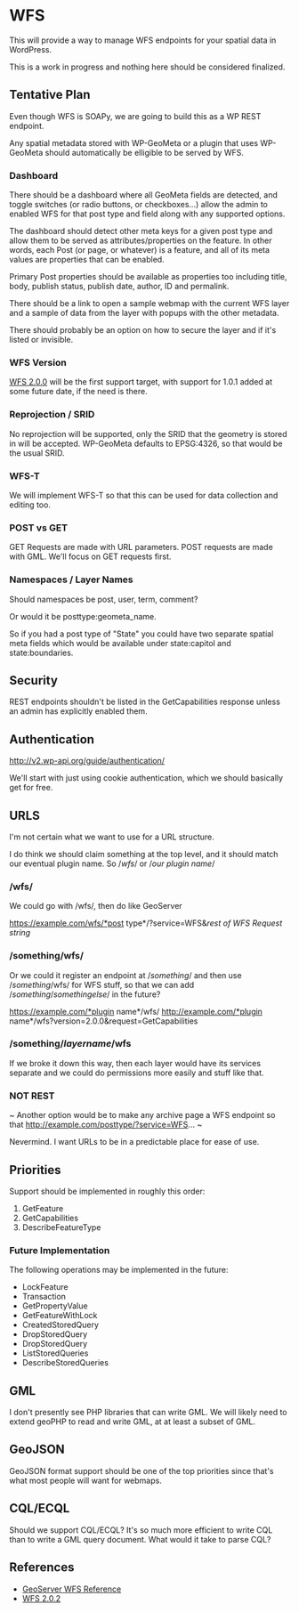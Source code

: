 WFS
===

This will provide a way to manage WFS endpoints for your spatial data in WordPress.

This is a work in progress and nothing here should be considered finalized. 


Tentative Plan
--------------

Even though WFS is SOAPy, we are going to build this as a WP REST endpoint. 

Any spatial metadata stored with WP-GeoMeta or a plugin that uses WP-GeoMeta should automatically be elligible to be served by WFS.

### Dashboard

There should be a dashboard where all GeoMeta fields are detected, and toggle switches (or radio buttons, or checkboxes...) allow the admin to enabled WFS for that post type and field along with any supported options.

The dashboard should detect other meta keys for a given post type and allow them to be served as attributes/properties on the feature. In other words, each Post (or page, or whatever) is a feature, and all of its meta values are properties that can be enabled.

Primary Post properties should be available as properties too including title, body, publish status, publish date, author, ID and permalink.

There should be a link to open a sample webmap with the current WFS layer and a sample of data from the layer with popups with the other metadata.

There should probably be an option on how to secure the layer and if it's listed or invisible.

### WFS Version

[WFS 2.0.0](http://docs.opengeospatial.org/is/09-025r2/09-025r2.html#125) will be the first support target, with support for 1.0.1 added at some future date, if the need is there.

### Reprojection / SRID
No reprojection will be supported, only the SRID that the geometry is stored in will be accepted. WP-GeoMeta defaults to EPSG:4326, so that would be the usual SRID.

### WFS-T
We will implement WFS-T so that this can be used for data collection and editing too.

### POST vs GET

GET Requests are made with URL parameters. POST requests are made with GML. We'll focus on GET requests first.

### Namespaces / Layer Names

Should namespaces be post, user, term, comment?

Or would it be posttype:geometa_name.

So if you had a post type of "State" you could have two separate spatial meta fields which would be available under state:capitol and state:boundaries.

Security
--------

REST endpoints shouldn't be listed in the GetCapabilities response unless an admin has explicitly enabled them.


Authentication
--------------

http://v2.wp-api.org/guide/authentication/

We'll start with just using cookie authentication, which we should basically get for free.


URLS
----

I'm not certain what we want to use for a URL structure. 

I do think we should claim something at the top level, and it should match our eventual plugin name. So /*wfs*/ or /*our plugin name*/

### /wfs/

We could go with /wfs/, then do like GeoServer

https://example.com/wfs/*post type*/?service=WFS&*rest of WFS Request string*


### /something/wfs/

Or we could it register an endpoint at /*something*/ and then use /*something*/wfs/ for WFS stuff, so that we can add /*something*/*somethingelse*/ in the future? 

https://example.com/*plugin name*/wfs/
http://example.com/*plugin name*/wfs?version=2.0.0&request=GetCapabilities

### /something/*layername*/wfs

If we broke it down this way, then each layer would have its services separate and we could do permissions more easily and stuff like that. 


### NOT REST

~ Another option would be to make any archive page a WFS endpoint so that http://example.com/posttype/?service=WFS... ~

Nevermind. I want URLs to be in a predictable place for ease of use.  


Priorities
----------

Support should be implemented in roughly this order:

1. GetFeature
2. GetCapabilities
3. DescribeFeatureType

### Future Implementation

The following operations may be implemented in the future:

* LockFeature
* Transaction
* GetPropertyValue
* GetFeatureWithLock
* CreatedStoredQuery
* DropStoredQuery
* DropStoredQuery
* ListStoredQueries
* DescribeStoredQueries


GML
---
 
I don't presently see PHP libraries that can write GML. We will likely need to extend geoPHP to read and write GML, at at least a subset of GML.


GeoJSON
-------

GeoJSON format support should be one of the top priorities since that's what most people will want for webmaps.


CQL/ECQL
--------

Should we support CQL/ECQL? It's so much more efficient to write CQL than to write a GML query document. What would it take to parse CQL?


References
----------

* [GeoServer WFS Reference](http://docs.geoserver.org/latest/en/user/services/wfs/reference.html)
* [WFS 2.0.2](http://docs.opengeospatial.org/is/09-025r2/09-025r2.html#125)
